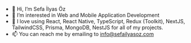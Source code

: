 - 👋 Hi, I’m Sefa İlyas Öz
- 👀 I’m interested in Web and Mobile Application Development
- 💞️ I love using React, React Native, TypeScript, Redux (Toolkit), NextJS, TailwindCSS, Prisma, MongoDB, NestJS for all of my projects.
- 📫 You can reach me by emailing to info@sefailyasoz.com
